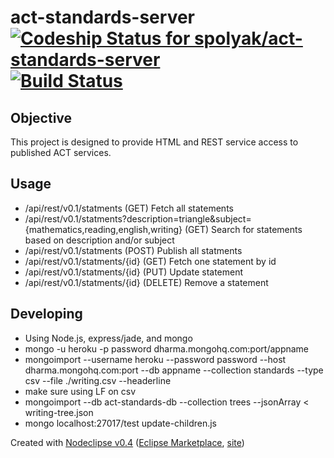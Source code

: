 # act-standards-server [ ![Codeship Status for spolyak/act-standards-server](https://www.codeship.io/projects/45dee0e0-53ef-0131-d4bd-365fed591f21/status?branch=master)](https://www.codeship.io/projects/11534) [![Build Status](https://travis-ci.org/spolyak/act-standards-server.png?branch=master)](https://travis-ci.org/spolyak/act-standards-server)

## Objective
This project is designed to provide HTML and REST service access to published ACT services.


## Usage
* /api/rest/v0.1/statments (GET) Fetch all statements
* /api/rest/v0.1/statments?description=triangle&subject=\{mathematics,reading,english,writing\} (GET) Search for statements based on description and/or subject
* /api/rest/v0.1/statments (POST) Publish all statments
* /api/rest/v0.1/statments/{id} (GET) Fetch one statement by id
* /api/rest/v0.1/statments/{id} (PUT) Update statement
* /api/rest/v0.1/statments/{id} (DELETE) Remove a statement

## Developing
* Using Node.js, express/jade, and mongo
* mongo -u heroku -p password dharma.mongohq.com:port/appname 
* mongoimport --username heroku --password password --host dharma.mongohq.com:port --db appname --collection standards --type csv --file ./writing.csv --headerline
* make sure using LF on csv
* mongoimport --db act-standards-db --collection trees --jsonArray < writing-tree.json
* mongo localhost:27017/test update-children.js

Created with [Nodeclipse v0.4](https://github.com/Nodeclipse/nodeclipse-1)
 ([Eclipse Marketplace](http://marketplace.eclipse.org/content/nodeclipse), [site](http://www.nodeclipse.org))   

